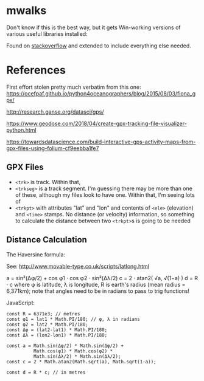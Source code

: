 # mwalks

Don't know if this is the best way, but it gets Win-working versions of various useful libraries installed:

Found on [stackoverflow](https://stackoverflow.com/questions/54734667/error-installing-geopandas-a-gdal-api-version-must-be-specified-in-anaconda) and extended to include everything else needed.


# References

First effort stolen pretty much  verbatim from this one:
https://ocefpaf.github.io/python4oceanographers/blog/2015/08/03/fiona_gpx/

http://research.ganse.org/datasci/gps/

https://www.geodose.com/2018/04/create-gpx-tracking-file-visualizer-python.html

https://towardsdatascience.com/build-interactive-gps-activity-maps-from-gpx-files-using-folium-cf9eebba1fe7

## GPX Files

* `<trk>` is track. Within that,
* `<trkseg>` is a track segment. I'm guessing there may be more than one of these, although my files look to have one. Within that, I'm seeing lots of
* `<trkpt>` with attributes "lat" and "lon" and contents of `<ele>` (elevation) and `<time>` stamps. No distance (or velocity) information, so something to calculate the distance between two `<trkpt>`s is going to be needed

## Distance Calculation

The Haversine formula:

See: http://www.movable-type.co.uk/scripts/latlong.html

a = sin²(Δφ/2) + cos φ1 ⋅ cos φ2 ⋅ sin²(Δλ/2)
c = 2 ⋅ atan2( √a, √(1−a) )
d = R ⋅ c
where φ is latitude, λ is longitude, R is earth's radius (mean radius = 6,371km); note that angles need to be in radians to pass to trig functions!

JavaScript:
```
const R = 6371e3; // metres
const φ1 = lat1 * Math.PI/180; // φ, λ in radians
const φ2 = lat2 * Math.PI/180;
const Δφ = (lat2-lat1) * Math.PI/180;
const Δλ = (lon2-lon1) * Math.PI/180;

const a = Math.sin(Δφ/2) * Math.sin(Δφ/2) +
          Math.cos(φ1) * Math.cos(φ2) *
          Math.sin(Δλ/2) * Math.sin(Δλ/2);
const c = 2 * Math.atan2(Math.sqrt(a), Math.sqrt(1-a));

const d = R * c; // in metres
```